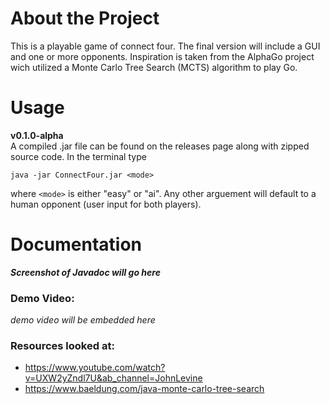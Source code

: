 # About the Project
This is a playable game of connect four. The final version will include a GUI and one or more opponents. Inspiration is taken from the AlphaGo project wich utilized a Monte Carlo Tree Search (MCTS) algorithm to play Go.

# Usage
**v0.1.0-alpha**  
A compiled .jar file can be found on the releases page along with zipped source code.
In the terminal type  
```
java -jar ConnectFour.jar <mode>
```
where `<mode>` is either "easy" or "ai". Any other arguement will default to a human opponent (user input for both players).

# Documentation
***Screenshot of Javadoc will go here***
### Demo Video:
*demo video will be embedded here*
### Resources looked at:
- https://www.youtube.com/watch?v=UXW2yZndl7U&ab_channel=JohnLevine
- https://www.baeldung.com/java-monte-carlo-tree-search
